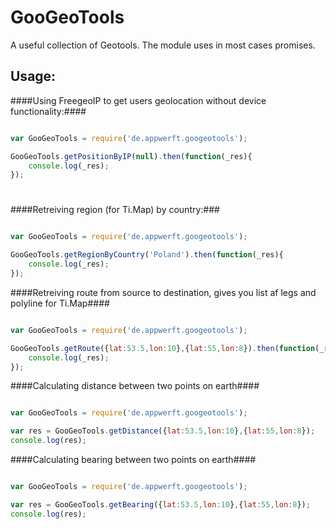 GooGeoTools
===========

A useful collection of Geotools. The module uses in most cases promises.

Usage:
-----
####Using FreegeoIP to get users geolocation without device functionality:####

```javascript

var GooGeoTools = require('de.appwerft.googeotools');

GooGeoTools.getPositionByIP(null).then(function(_res){
    console.log(_res);
});

```
#
####Retreiving region (for Ti.Map) by country:###

```javascript

var GooGeoTools = require('de.appwerft.googeotools');

GooGeoTools.getRegionByCountry('Poland').then(function(_res){
    console.log(_res);
});
```

####Retreiving route from source to destination, gives you list af legs and polyline for Ti.Map####

```javascript

var GooGeoTools = require('de.appwerft.googeotools');

GooGeoTools.getRoute({lat:53.5,lon:10},{lat:55,lon:8}).then(function(_res){
    console.log(_res);
});
```

####Calculating distance between two points on earth####

```javascript

var GooGeoTools = require('de.appwerft.googeotools');

var res = GooGeoTools.getDistance({lat:53.5,lon:10},{lat:55,lon:8});
console.log(res);

```

####Calculating bearing between two points on earth####

```javascript

var GooGeoTools = require('de.appwerft.googeotools');

var res = GooGeoTools.getBearing({lat:53.5,lon:10},{lat:55,lon:8});
console.log(res);

```


